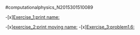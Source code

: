 #computationalphysics_N2015301510089

-[x][Exercise_1:print name:](https://www.zybuluo.com/2015301510089/note/885797)

-[x][exercise_2:print moving name:](https://www.zybuluo.com/2015301510089/note/894672)
-[x][Exercise_3:problem1.6:](http://note.youdao.com/noteshare?id=003b942350f19c125c9ba396c2de0752)



    



